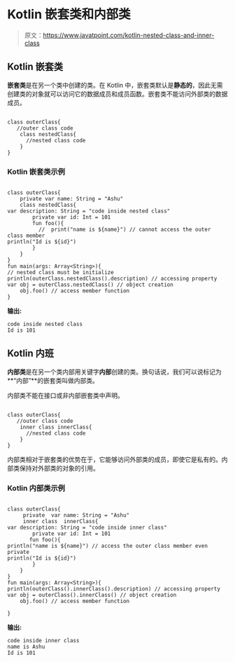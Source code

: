 # Kotlin 嵌套类和内部类

> 原文：<https://www.javatpoint.com/kotlin-nested-class-and-inner-class>

## Kotlin 嵌套类

**嵌套类**是在另一个类中创建的类。在 Kotlin 中，嵌套类默认是**静态的**，因此无需创建类的对象就可以访问它的数据成员和成员函数。嵌套类不能访问外部类的数据成员。

```

class outerClass{
   //outer class code
    class nestedClass{
      //nested class code
    }
}

```

### Kotlin 嵌套类示例

```

class outerClass{
    private var name: String = "Ashu"
    class nestedClass{
var description: String = "code inside nested class"
        private var id: Int = 101
        fun foo(){
          //  print("name is ${name}") // cannot access the outer class member
println("Id is ${id}")
        }
    }
}
fun main(args: Array<String>){
// nested class must be initialize
println(outerClass.nestedClass().description) // accessing property
var obj = outerClass.nestedClass() // object creation
    obj.foo() // access member function
}

```

**输出:**

```
code inside nested class
Id is 101

```

## Kotlin 内班

**内部类**是在另一个类内部用关键字**内部**创建的类。换句话说，我们可以说标记为**“内部”**的嵌套类叫做内部类。

内部类不能在接口或非内部嵌套类中声明。

```

class outerClass{
   //outer class code
    inner class innerClass{
      //nested class code
    }
}

```

内部类相对于嵌套类的优势在于，它能够访问外部类的成员，即使它是私有的。内部类保持对外部类的对象的引用。

### Kotlin 内部类示例

```

class outerClass{
     private  var name: String = "Ashu"
     inner class  innerClass{
var description: String = "code inside inner class"
        private var id: Int = 101
       fun foo(){
println("name is ${name}") // access the outer class member even private
println("Id is ${id}")
        }
    }
}
fun main(args: Array<String>){
println(outerClass().innerClass().description) // accessing property
var obj = outerClass().innerClass() // object creation
    obj.foo() // access member function

}

```

**输出:**

```
code inside inner class
name is Ashu
Id is 101

```